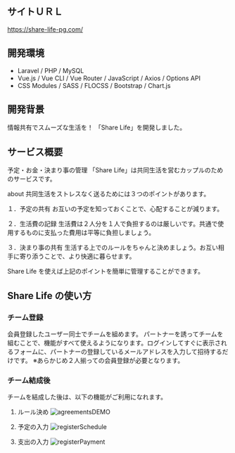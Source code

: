 ## サイトＵＲＬ

https://share-life-pg.com/

## 開発環境

-   Laravel / PHP / MySQL
-   Vue.js / Vue CLI / Vue Router / JavaScript / Axios / Options API
-   CSS Modules / SASS / FLOCSS / Bootstrap / Chart.js

## 開発背景

情報共有でスムーズな生活を！
「Share Life」を開発しました。

## サービス概要

予定・お金・決まり事の管理
「Share Life」は共同生活を営むカップルのためのサービスです。

about
共同生活をストレスなく送るためには３つのポイントがあります。

１．予定の共有
お互いの予定を知っておくことで、心配することが減ります。

２．生活費の記録
生活費は２人分を１人で負担するのは厳しいです。共通で使用するものに支払った費用は平等に負担しましょう。

３．決まり事の共有
生活する上でのルールをちゃんと決めましょう。お互い相手に寄り添うことで、より快適に暮らせます。

Share Life を使えば上記のポイントを簡単に管理することができます。

## Share Life の使い方

### チーム登録

会員登録したユーザー同士でチームを組めます。
パートナーを誘ってチームを組むことで、機能がすべて使えるようになります。ログインしてすぐに表示されるフォームに、パートナーの登録しているメールアドレスを入力して招待するだけです。
※あらかじめ２人揃っての会員登録が必要となります。

### チーム結成後

チームを結成した後は、以下の機能がご利用になれます。

1. ルール決め
   ![agreementsDEMO](https://user-images.githubusercontent.com/92362102/168538471-85e9b0cf-a53e-4b4b-bea1-207b4868240b.gif)

2. 予定の入力
   ![registerSchedule](https://user-images.githubusercontent.com/92362102/168533826-267c3efd-f11e-4a79-8eaf-7396748d12f8.gif)

3. 支出の入力
   ![registerPayment](https://user-images.githubusercontent.com/92362102/168533941-0ae127a4-6425-40fe-858f-e33947fdcfd8.gif)
